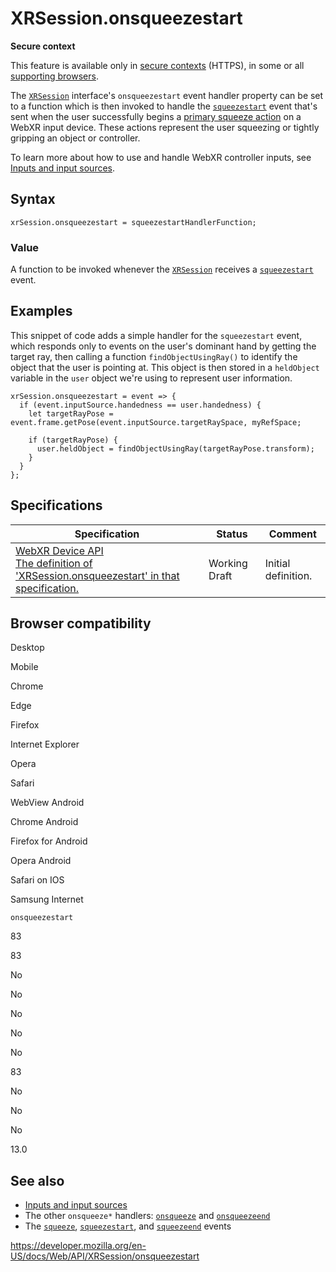 XRSession.onsqueezestart
========================

**Secure context**

This feature is available only in [secure contexts](https://developer.mozilla.org/en-US/docs/Web/Security/Secure_Contexts) (HTTPS), in some or all [supporting browsers](#browser_compatibility).

The [`XRSession`](../xrsession) interface's `onsqueezestart` event handler property can be set to a function which is then invoked to handle the [`squeezestart`](squeezestart_event) event that's sent when the user successfully begins a [primary squeeze action](../webxr_device_api/inputs#primary_squeeze_actions) on a WebXR input device. These actions represent the user squeezing or tightly gripping an object or controller.

To learn more about how to use and handle WebXR controller inputs, see [Inputs and input sources](../webxr_device_api/inputs).

Syntax
------

    xrSession.onsqueezestart = squeezestartHandlerFunction;

### Value

A function to be invoked whenever the [`XRSession`](../xrsession) receives a [`squeezestart`](squeezestart_event) event.

Examples
--------

This snippet of code adds a simple handler for the `squeezestart` event, which responds only to events on the user's dominant hand by getting the target ray, then calling a function `findObjectUsingRay()` to identify the object that the user is pointing at. This object is then stored in a `heldObject` variable in the `user` object we're using to represent user information.

    xrSession.onsqueezestart = event => {
      if (event.inputSource.handedness == user.handedness) {
        let targetRayPose = event.frame.getPose(event.inputSource.targetRaySpace, myRefSpace;

        if (targetRayPose) {
          user.heldObject = findObjectUsingRay(targetRayPose.transform);
        }
      }
    };

Specifications
--------------

<table><thead><tr class="header"><th>Specification</th><th>Status</th><th>Comment</th></tr></thead><tbody><tr class="odd"><td><a href="https://immersive-web.github.io/webxr/#dom-xrsession-onsqueezestart">WebXR Device API<br />
<span class="small">The definition of 'XRSession.onsqueezestart' in that specification.</span></a></td><td><span class="spec-wd">Working Draft</span></td><td>Initial definition.</td></tr></tbody></table>

Browser compatibility
---------------------

Desktop

Mobile

Chrome

Edge

Firefox

Internet Explorer

Opera

Safari

WebView Android

Chrome Android

Firefox for Android

Opera Android

Safari on IOS

Samsung Internet

`onsqueezestart`

83

83

No

No

No

No

No

83

No

No

No

13.0

See also
--------

-   [Inputs and input sources](../webxr_device_api/inputs)
-   The other `onsqueeze*` handlers: [`onsqueeze`](onsqueeze) and [`onsqueezeend`](onsqueezeend)
-   The [`squeeze`](squeeze_event), [`squeezestart`](squeezestart_event), and [`squeezeend`](squeezeend_event) events

<a href="https://developer.mozilla.org/en-US/docs/Web/API/XRSession/onsqueezestart" class="_attribution-link">https://developer.mozilla.org/en-US/docs/Web/API/XRSession/onsqueezestart</a>
